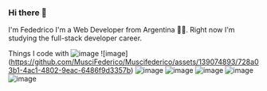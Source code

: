 ### Hi there 👋

I'm Fededrico
I'm a Web Developer from Argentina 👨‍💻.
Right now I'm studying the full-stack developer career.

Things I code with
![image](https://github.com/MusciFederico/Muscifederico/assets/139074893/173894c7-31d8-49c1-b8eb-3f9ea3f72fa9) ![image] (https://github.com/MusciFederico/Muscifederico/assets/139074893/728a03b1-4ac1-4802-9eac-6486f9d3357b) ![image](https://github.com/MusciFederico/Muscifederico/assets/139074893/3768f65c-6909-424b-939a-490b29ece0ae) ![image](https://github.com/MusciFederico/Muscifederico/assets/139074893/55625672-eb79-48d6-8fe4-d00e0ff2c142) ![image](https://github.com/MusciFederico/Muscifederico/assets/139074893/b7d760cd-ff1e-4326-9976-f4f611662db6) ![image](https://github.com/MusciFederico/Muscifederico/assets/139074893/33badc24-b810-4f44-834a-c13866d79d37) ![image](https://github.com/MusciFederico/Muscifederico/assets/139074893/0b864cbd-d154-47d0-b529-79cc3305bd64)








